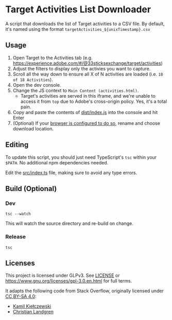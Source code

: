 # Target Activities List Downloader

A script that downloads the list of Target activities to a CSV file. By default, it's named using the format `targetActivities_${unixTimestamp}.csv`

## Usage

1. Open Target to the Activities tab (e.g. <https://experience.adobe.com/#/@33sticksexchange/target/activities>)
2. Adjust the filters to display only the activies you want to capture.
3. Scroll all the way down to ensure all X of N activities are loaded (i.e. `18 of 18 Activities`).
4. Open the dev console.
5. Change the JS context to `Main Content (activities.html)`.
   * Target's activities are served in this iframe, and we're unable to access it from `top` due to Adobe's cross-origin policy. Yes, it's a total pain.
6. Copy and paste the contents of [dist/index.js](dist/index.js) into the console and hit Enter
7. (Optional) If your [browser is configured to do so](https://support.google.com/chrome/answer/95759#:~:text=ask%20where%20to%20save%20each%20file%20before%20downloading), rename and choose download location.

## Editing

To update this script, you should just need TypeScript's `tsc` within your `$PATH`. No additional npm dependencies needed.

Edit the [src/index.ts](src/index.ts) file, making sure to avoid any type errors.

## Build (Optional)

### Dev

`tsc --watch`

This will watch the source directory and re-build on change.

### Release

`tsc`

## Licenses

This project is licensed under GLPv3. See [LICENSE](./LICENSE) or <https://www.gnu.org/licenses/gpl-3.0.en.html> for full terms.

It adapts the following code from Stack Overflow, originally licensed under [CC BY-SA 4.0](https://creativecommons.org/licenses/by-sa/4.0/):
* [Kamil Kiełczewski](https://stackoverflow.com/a/55784435)
* [Christian Landgren](https://stackoverflow.com/a/31536517)   